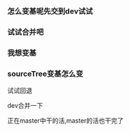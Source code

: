 ### 怎么变基呢先交到dev试试
### 试试合并吧
### 我想变基




### sourceTree变基怎么变

试试回退



dev合并一下

正在master中干的活,master的活也干完了
